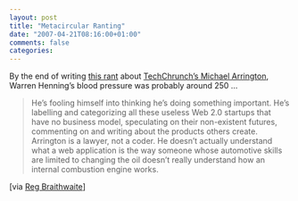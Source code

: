 ```yaml
---
layout: post
title: "Metacircular Ranting"
date: "2007-04-21T08:16:00+01:00"
comments: false
categories: 
---
```


<p>By the end of writing <a href="http://metacircular.wordpress.com/2007/04/05/delusions-of-skill-and-of-grandeur/">this rant</a> about <a href="http://www.techcrunch.com/2007/04/04/trash-techcrunch-and-win-a-free-pass-to-the-web-20-expo/">TechChrunch&#8217;s Michael Arrington</a>, Warren Henning&#8217;s blood pressure was probably around 250 &#8230;</p>

<blockquote>
<p>He’s fooling himself into thinking he’s doing something important. He’s labelling and categorizing all these useless Web 2.0 startups that have no business model, speculating on their non-existent futures, commenting on and writing about the products others create. Arrington is a lawyer, not a coder. He doesn’t actually understand what a web application is the way someone whose automotive skills are limited to changing the oil doesn’t really understand how an internal combustion engine works.           </p>
</blockquote>

<p>[via <a href="http://weblog.raganwald.com/welcome.html">Reg Braithwaite</a>]</p>


